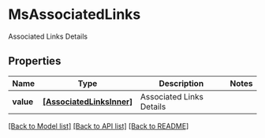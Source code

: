 # MsAssociatedLinks

Associated Links Details

## Properties
Name | Type | Description | Notes
------------ | ------------- | ------------- | -------------
**value** | [**[AssociatedLinksInner]**](AssociatedLinksInner.md) | Associated Links Details | 

[[Back to Model list]](../README.md#documentation-for-models) [[Back to API list]](../README.md#documentation-for-api-endpoints) [[Back to README]](../README.md)


